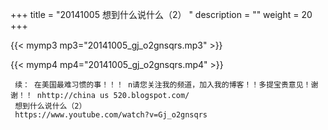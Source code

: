 +++
title = "20141005  想到什么说什么（2） "
description = ""
weight = 20
+++

{{< mymp3 mp3="20141005_gj_o2gnsqrs.mp3" >}}

{{< mymp4 mp4="20141005_gj_o2gnsqrs.mp4" >}}

     续： 在美国最难习惯的事！！！ n请您关注我的频道，加入我的博客！！多提宝贵意见！谢谢！！ nhttp://china us 520.blogspot.com/ 
     想到什么说什么（2） 
     https://www.youtube.com/watch?v=Gj_o2gnsqrs 

